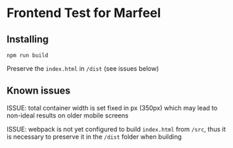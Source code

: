 # Frontend Test for Marfeel

## Installing

`npm run build`

Preserve the `index.html` in `/dist` (see issues below)

## Known issues

ISSUE: total container width is set fixed in px (350px) which may lead to non-ideal results on older mobile screens

ISSUE: webpack is not yet configured to build `index.html` from `/src`, thus it is necessary to preserve it in the `/dist` folder when building
